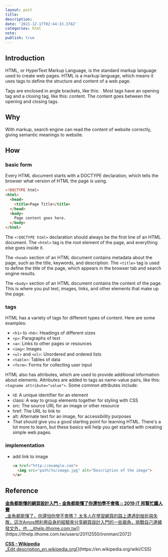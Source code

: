 ```yaml
---
layout: post
title:
description:
date: '2021-12-17T02:44:33.376Z'
categories: html
note:
publish: true
---
```


## Introduction

HTML, or HyperText Markup Language, is the standard markup language used to create web pages. HTML is a markup language, which means it uses tags to define the structure and content of a web page.

Tags are enclosed in angle brackets, like this: <tagname>. Most tags have an opening tag and a closing tag, like this: <tagname>content</tagname>. The content goes between the opening and closing tags.

## Why

With markup, search engine can read the content of website correctly, giving semantic meanings to website.

## How

### basic form

Every HTML document starts with a DOCTYPE declaration, which tells the browser what version of HTML the page is using.

```HTML
<!DOCTYPE html>
<html>
  <head>
    <title>Page Title</title>
  </head>
  <body>
    Page content goes here.
  </body>
</html>
```

The `<!DOCTYPE html>` declaration should always be the first line of an HTML document. The `<html>` tag is the root element of the page, and everything else goes inside it.

The `<head>` section of an HTML document contains metadata about the page, such as the title, keywords, and description. The `<title>` tag is used to define the title of the page, which appears in the browser tab and search engine results.

The `<body>` section of an HTML document contains the content of the page. This is where you put text, images, links, and other elements that make up the page.

### tags

HTML has a variety of tags for different types of content. Here are some examples:

* `<h1>` to `<h6>`: Headings of different sizes
* `<p>`: Paragraphs of text
* `<a>`: Links to other pages or resources
* `<img>`: Images
* `<ul>` and `<ol>`: Unordered and ordered lists
* `<table>`: Tables of data
* `<form>`: Forms for collecting user input

HTML also has attributes, which are used to provide additional information about elements. Attributes are added to tags as name-value pairs, like this: `<tagname attribute="value">`. Some common attributes include:

* id: A unique identifier for an element
* class: A way to group elements together for styling with CSS
* src: The source URL for an image or other resource
* href: The URL to link to
* alt: Alternate text for an image, for accessibility purposes
* That should give you a good starting point for learning HTML. There's a lot more to learn, but these basics will help you get started with creating simple web pages.

### implementation

* add link to image
  ```HTML
  <a href="http://example.com">
    <img src="path/to/image.jpg" alt="Description of the image">
  </a>
  ```

## Reference

[**金魚都能懂的網頁設計入門 - 金魚都能懂了你還怕學不會嗎 :: 2019 iT 邦幫忙鐵人賽**  
_金魚都能懂了，你還怕你學不會嗎？ 太多人在學習網頁的路上遭遇到挫折與失敗，這次Amos想利用自身的經驗來分享網頁設計入門的一些眉角，挑戰自己連續發文外，也..._ithelp.ithome.com.tw](https://ithelp.ithome.com.tw/users/20112550/ironman/2072 "https://ithelp.ithome.com.tw/users/20112550/ironman/2072")[](https://ithelp.ithome.com.tw/users/20112550/ironman/2072)

[**CSS - Wikipedia**  
_Edit description_en.wikipedia.org](https://en.wikipedia.org/wiki/CSS "https://en.wikipedia.org/wiki/CSS")[](https://en.wikipedia.org/wiki/CSS)